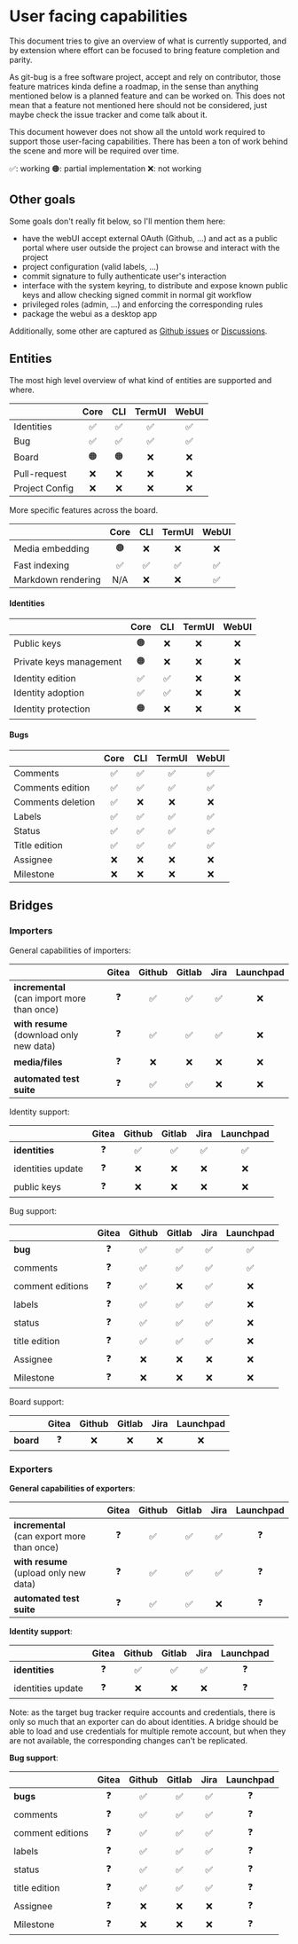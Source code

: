 # User facing capabilities

This document tries to give an overview of what is currently supported, and by extension where effort can be focused to bring feature completion and parity.

As git-bug is a free software project, accept and rely on contributor, those feature matrices kinda define a roadmap, in the sense than anything mentioned below is a planned feature and can be worked on. This does not mean that a feature not mentioned here should not be considered, just maybe check the issue tracker and come talk about it.

This document however does not show all the untold work required to support those user-facing capabilities. There has been a ton of work behind the scene and more will be required over time.

✅: working  🟠: partial implementation  ❌: not working

## Other goals

Some goals don't really fit below, so I'll mention them here:
- have the webUI accept external OAuth (Github, ...) and act as a public portal where user outside the project can browse and interact with the project
- project configuration (valid labels, ...)
- commit signature to fully authenticate user's interaction
- interface with the system keyring, to distribute and expose known public keys and allow checking signed commit in normal git workflow
- privileged roles (admin, ...) and enforcing the corresponding rules
- package the webui as a desktop app

Additionally, some other are captured as [Github issues](https://github.com/MichaelMure/git-bug/issues) or [Discussions](https://github.com/MichaelMure/git-bug/discussions). 

## Entities

The most high level overview of what kind of entities are supported and where.

|                | Core | CLI | TermUI | WebUI |
|----------------|:----:|:---:|:------:|:-----:|
| Identities     |  ✅   |  ✅  |   ✅    |   ✅   |
| Bug            |  ✅   |  ✅  |   ✅    |   ✅   |
| Board          |  🟠  | 🟠  |   ❌    |   ❌   |
| Pull-request   |  ❌   |  ❌  |   ❌    |   ❌   |
| Project Config |  ❌   |  ❌  |   ❌    |   ❌   |

More specific features across the board.

|                    | Core | CLI | TermUI | WebUI |
|--------------------|:----:|:---:|:------:|:-----:|
| Media embedding    |  🟠  |  ❌  |   ❌    |   ❌   |
| Fast indexing      |  ✅   |  ✅  |   ✅    |   ✅   |
| Markdown rendering | N/A  |  ❌  |   ❌    |   ✅   |

#### Identities

|                         | Core | CLI | TermUI | WebUI |
|-------------------------|:----:|:---:|:------:|:-----:|
| Public keys             |  🟠  |  ❌  |   ❌    |   ❌   |
| Private keys management |  🟠  |  ❌  |   ❌    |   ❌   |
| Identity edition        |  ✅   |  ✅  |   ❌    |   ❌   |
| Identity adoption       |  ✅   |  ✅  |   ❌    |   ❌   |
| Identity protection     |  🟠  |  ❌  |   ❌    |   ❌   |

#### Bugs

|                   | Core | CLI | TermUI | WebUI |
|-------------------|:----:|:---:|:------:|:-----:|
| Comments          |  ✅   |  ✅  |   ✅    |   ✅   |
| Comments edition  |  ✅   |  ✅  |   ✅    |   ✅   |
| Comments deletion |  ✅   |  ❌  |   ❌    |   ❌   |
| Labels            |  ✅   |  ✅  |   ✅    |   ✅   |
| Status            |  ✅   |  ✅  |   ✅    |   ✅   |
| Title edition     |  ✅   |  ✅  |   ✅    |   ✅   |
| Assignee          |  ❌   |  ❌  |   ❌    |   ❌   |
| Milestone         |  ❌   |  ❌  |   ❌    |   ❌   |
 

## Bridges

### Importers

General capabilities of importers:

|                                                 | Gitea | Github | Gitlab | Jira | Launchpad |
| ----------------------------------------------- | :---: | :----: | :----: | :--: | :-------: |
| **incremental**<br/>(can import more than once) |  ❓   |   ✅   |   ✅   |  ✅  |    ❌     |
| **with resume**<br/>(download only new data)    |  ❓   |   ✅   |   ✅   |  ✅  |    ❌     |
| **media/files**                                 |  ❓   |   ❌   |   ❌   |  ❌  |    ❌     |
| **automated test suite**                        |  ❓   |   ✅   |   ✅   |  ❌  |    ❌     |

Identity support:

|                   | Gitea | Github | Gitlab | Jira | Launchpad |
| ----------------- | :---: | :----: | :----: | :--: | :-------: |
| **identities**    |  ❓   |   ✅   |   ✅   |  ✅  |    ✅     |
| identities update |  ❓   |   ❌   |   ❌   |  ❌  |    ❌     |
| public keys       |  ❓   |   ❌   |   ❌   |  ❌  |    ❌     |

Bug support:

|                  | Gitea | Github | Gitlab | Jira | Launchpad |
| ---------------- | :---: | :----: | :----: | :--: | :-------: |
| **bug**          |  ❓   |   ✅   |   ✅   |  ✅  |    ✅     |
| comments         |  ❓   |   ✅   |   ✅   |  ✅  |    ✅     |
| comment editions |  ❓   |   ✅   |   ❌   |  ✅  |    ❌     |
| labels           |  ❓   |   ✅   |   ✅   |  ✅  |    ❌     |
| status           |  ❓   |   ✅   |   ✅   |  ✅  |    ❌     |
| title edition    |  ❓   |   ✅   |   ✅   |  ✅  |    ❌     |
| Assignee         |  ❓   |   ❌   |   ❌   |  ❌  |    ❌     |
| Milestone        |  ❓   |   ❌   |   ❌   |  ❌  |    ❌     |

Board support:

|           | Gitea | Github | Gitlab | Jira | Launchpad |
| --------- | :---: | :----: | :----: | :--: | :-------: |
| **board** |  ❓   |   ❌   |   ❌   |  ❌  |    ❌     |

### Exporters

**General capabilities of exporters**:

|                                                 | Gitea | Github | Gitlab | Jira | Launchpad |
| ----------------------------------------------- | :---: | :----: | :----: | :--: |:---------:|
| **incremental**<br/>(can export more than once) |  ❓   |   ✅   |   ✅   |  ✅  |     ❓    |
| **with resume**<br/>(upload only new data)      |  ❓   |   ✅   |   ✅   |  ✅  |     ❓    |
| **automated test suite**                        |  ❓   |   ✅   |   ✅   |  ❌  |     ❓    |

**Identity support**:

|                   | Gitea | Github | Gitlab | Jira | Launchpad |
| ----------------- | :---: | :----: | :----: | :--: |:---------:|
| **identities**    |  ❓   |   ✅   |   ✅   |  ✅  |     ❓    |
| identities update |  ❓   |   ❌   |   ❌   |  ❌  |     ❓    |

Note: as the target bug tracker require accounts and credentials, there is only so much that an exporter can do about identities. A bridge should be able to load and use credentials for multiple remote account, but when  they are not available, the corresponding changes can't be replicated.

**Bug support**:

|                  | Gitea | Github | Gitlab | Jira | Launchpad |
| ---------------- | :---: | :----: | :----: | :--: |:---------:|
| **bugs**         |  ❓   |   ✅   |   ✅   |  ✅  |     ❓    |
| comments         |  ❓   |   ✅   |   ✅   |  ✅  |     ❓    |
| comment editions |  ❓   |   ✅   |   ✅   |  ✅  |     ❓    |
| labels           |  ❓   |   ✅   |   ✅   |  ✅  |     ❓    |
| status           |  ❓   |   ✅   |   ✅   |  ✅  |     ❓    |
| title edition    |  ❓   |   ✅   |   ✅   |  ✅  |     ❓    |
| Assignee         |  ❓   |   ❌   |   ❌   |  ❌  |     ❓    |
| Milestone        |  ❓   |   ❌   |   ❌   |  ❌  |     ❓    |

